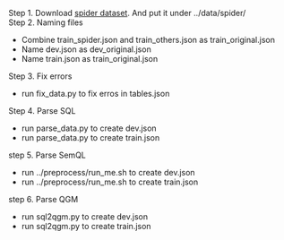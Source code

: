Step 1.  Download [spider dataset](https://drive.google.com/a/dblab.postech.ac.kr/uc?export=download&confirm=96wR&id=11icoH_EA-NYb0OrPTdehRWm_d7-DIzWX). And put it under ../data/spider/  
Step 2.  Naming files  
 - Combine train_spider.json and train_others.json as train_original.json
 - Name dev.json as dev_original.json
 - Name train.json as train_original.json  
  
Step 3. Fix errors
 - run fix_data.py to fix erros in tables.json

Step 4. Parse SQL
 - run parse_data.py to create dev.json
 - run parse_data.py to create train.json

step 5. Parse SemQL
 - run ../preprocess/run_me.sh to create dev.json
 - run ../preprocess/run_me.sh to create train.json 
 
step 6. Parse QGM
 - run sql2qgm.py to create dev.json
 - run sql2qgm.py to create train.json